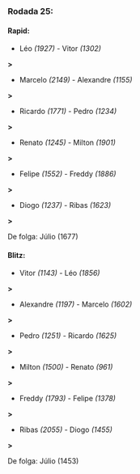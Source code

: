 ### Rodada 25:

#### Rapid:

* Léo *(1927)*     -     Vitor *(1302)*

 **>** 
* Marcelo *(2149)*     -     Alexandre *(1155)*

 **>** 
* Ricardo *(1771)*     -     Pedro *(1234)*

 **>** 
* Renato *(1245)*     -     Milton *(1901)*

 **>** 
* Felipe *(1552)*     -     Freddy *(1886)*

 **>** 
* Diogo *(1237)*     -     Ribas *(1623)*

 **>** 

De folga: Júlio (1677)

#### Blitz:

* Vitor *(1143)*     -     Léo *(1856)*

 **>** 
* Alexandre *(1197)*     -     Marcelo *(1602)*

 **>** 
* Pedro *(1251)*     -     Ricardo *(1625)*

 **>** 
* Milton *(1500)*     -     Renato *(961)*

 **>** 
* Freddy *(1793)*     -     Felipe *(1378)*

 **>** 
* Ribas *(2055)*     -     Diogo *(1455)*

 **>** 

De folga: Júlio (1453)

